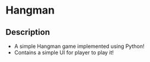 # Hangman
## Description
* A simple Hangman game implemented using Python!
* Contains a simple UI for player to play it!
